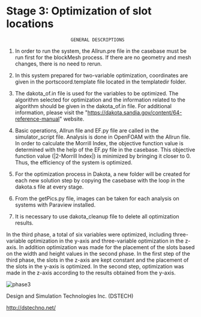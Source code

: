 # Stage 3: Optimization of slot locations                                 
 
							GENERAL DESCRIPTIONS

1. 	In order to run the system, the Allrun.pre file in the casebase must be run first for the blockMesh process. 
	If there are no geometry and mesh changes, there is no need to rerun.

2. 	In this system prepared for two-variable optimization, coordinates are given in the portscoord.template file located in the templatedir folder.

3. 	The dakota_of.in file is used for the variables to be optimized. 
	The algorithm selected for optimization and the information related to the algorithm should be given in the dakota_of.in file. 
	For additional information, please visit the "https://dakota.sandia.gov/content/64-reference-manual" website.

4. 	Basic operations, Allrun file and EF.py file are called in the simulator_script file. 
	Analysis is done in OpenFOAM with the Allrun file. 
	In order to calculate the Morrill Index, the objective function value is determined with the help of the EF.py file in the casebase. 
	This objective function value (|2-Morrill Index|) is minimized by bringing it closer to 0. Thus, the efficiency of the system is optimized.

5. 	For the optimization process in Dakota, a new folder will be created for each new solution step by copying the casebase with the loop in the dakota.s file at every 	stage.

6. 	From the getPics.py file, images can be taken for each analysis on systems with Paraview installed.

7.	It is necessary to use dakota_cleanup file to delete all optimization results.


In the third phase, a total of six variables were optimized, including three-variable optimization in the y-axis and three-variable optimization in the z-axis. In addition optimization was made for the placement of the slots based on the width and height values in the second phase.
In the first step of the third phase, the slots in the z-axis are kept constant and the placement of the slots in the y-axis is optimized.
In the second step, optimization was made in the z-axis according to the results obtained from the y-axis.

![phase3](https://user-images.githubusercontent.com/90314532/133415951-48d8e6a4-54de-44bf-b034-082ee13dc54f.gif)

Design and Simulation Technologies Inc. (DSTECH)
    
http://dstechno.net/
